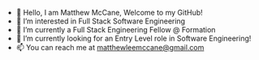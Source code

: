 
- 👋 Hello, I am Matthew McCane, Welcome to my GitHub!
- 👀 I’m interested in Full Stack Software Engineering
- 🌱 I’m currently a Full Stack Engineering Fellow @ Formation
- 💞️ I’m currently looking for an Entry Level role in Software Engineering!
- 📫 You can reach me at matthewleemccane@gmail.com

<!---
DakuwoN/DakuwoN is a ✨ special ✨ repository because its `README.md` (this file) appears on your GitHub profile.
You can click the Preview link to take a look at your changes.
--->
